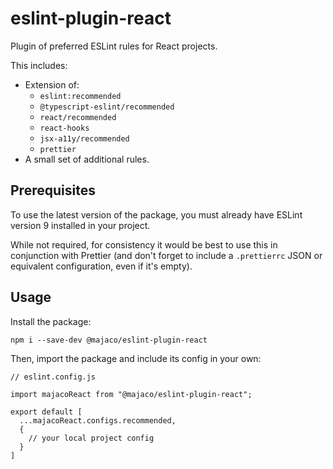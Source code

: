 # eslint-plugin-react

Plugin of preferred ESLint rules for React projects.

This includes:

- Extension of:
  - `eslint:recommended`
  - `@typescript-eslint/recommended`
  - `react/recommended`
  - `react-hooks`
  - `jsx-a11y/recommended`
  - `prettier`
- A small set of additional rules.

## Prerequisites

To use the latest version of the package, you must already have ESLint version 9 installed in your project.

While not required, for consistency it would be best to use this in conjunction with Prettier (and don't forget to include a `.prettierrc` JSON or equivalent configuration, even if it's empty).

## Usage

Install the package:

```
npm i --save-dev @majaco/eslint-plugin-react
```

Then, import the package and include its config in your own:

```
// eslint.config.js

import majacoReact from "@majaco/eslint-plugin-react";

export default [
  ...majacoReact.configs.recommended,
  {
    // your local project config
  }
]
```
